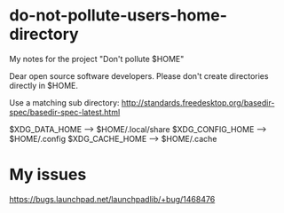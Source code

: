 # do-not-pollute-users-home-directory
My notes for the project "Don't pollute $HOME"

Dear open source software developers. Please don't create directories directly in $HOME.

Use a matching sub directory: http://standards.freedesktop.org/basedir-spec/basedir-spec-latest.html

$XDG_DATA_HOME --> $HOME/.local/share
$XDG_CONFIG_HOME --> $HOME/.config
$XDG_CACHE_HOME --> $HOME/.cache

# My issues
https://bugs.launchpad.net/launchpadlib/+bug/1468476

